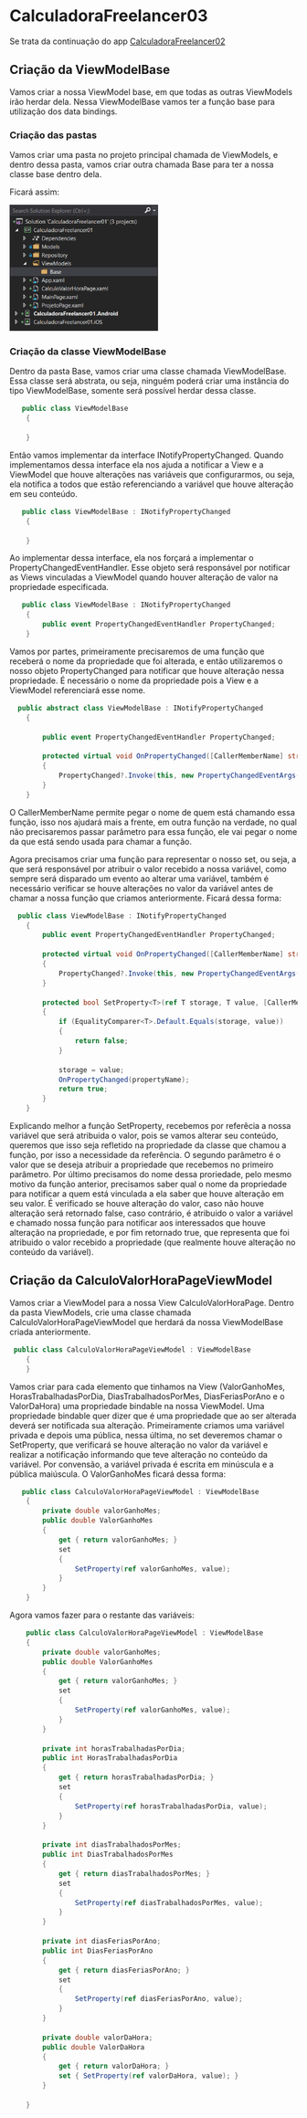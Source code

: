 # CalculadoraFreelancer03

Se trata da continuação do app <a href="https://github.com/dayaneLima/CalculadoraFreelancer02">CalculadoraFreelancer02</a>

## Criação da ViewModelBase

Vamos criar a nossa ViewModel base, em que todas as outras ViewModels irão herdar dela. Nessa ViewModelBase 
vamos ter a função base para utilização dos data bindings.

### Criação das pastas

Vamos criar uma pasta no projeto principal chamada de ViewModels, e dentro dessa pasta, vamos criar outra chamada Base
para ter a nossa classe base dentro dela.

Ficará assim:

<img src="https://github.com/dayaneLima/CalculadoraFreelancer03/blob/master/Docs/Imgs/01_mvvm_criacao_pastas.PNG" alt="Criação pastas ViewModel" width="260">


### Criação da classe ViewModelBase

Dentro da pasta Base, vamos criar uma classe chamada ViewModelBase. Essa classe será abstrata, ou seja, 
ninguém poderá criar uma instância do tipo ViewModelBase, somente será possível herdar dessa classe.

```c#
   public class ViewModelBase
    {
        
    }
````

Então vamos implementar da interface INotifyPropertyChanged. Quando implementamos dessa interface ela nos ajuda a notificar a 
View e a ViewModel que houve alterações nas variáveis que configurarmos, ou seja, ela notifica a todos que estão referenciando a variável 
que houve alteração em seu conteúdo.

```c#
   public class ViewModelBase : INotifyPropertyChanged
    {
    
    }
````

Ao implementar dessa interface, ela nos forçará a implementar o PropertyChangedEventHandler. Esse objeto será responsável por 
notificar as Views vinculadas a ViewModel quando houver alteração de valor na propriedade especificada.

```c#
   public class ViewModelBase : INotifyPropertyChanged
    {
        public event PropertyChangedEventHandler PropertyChanged;
    }
````

Vamos por partes, primeiramente precisaremos de uma função que receberá o nome da propriedade que foi alterada, e então utilizaremos o 
nosso objeto PropertyChanged para notificar que houve alteração nessa propriedade. É necessário o nome da propriedade pois a View e a ViewModel
referenciará esse nome.

```c#
  public abstract class ViewModelBase : INotifyPropertyChanged
    {

        public event PropertyChangedEventHandler PropertyChanged;

        protected virtual void OnPropertyChanged([CallerMemberName] string propertyName = null)
        {
            PropertyChanged?.Invoke(this, new PropertyChangedEventArgs(propertyName));
        }
    }
````

O CallerMemberName permite pegar o nome de quem está chamando essa função, 
isso nos ajudará mais a frente, em outra função na verdade, no qual não precisaremos passar parâmetro para essa função, ele vai pegar o nome da 
que está sendo usada para chamar a função.

Agora precisamos criar uma função para representar o nosso set, ou seja, a que será responsável por atribuir o valor recebido a nossa variável,
como sempre será disparado um evento ao alterar uma variável, também é necessário verificar se houve alterações no valor da variável antes de 
chamar a nossa função que criamos anteriormente. Ficará dessa forma:

```c#
  public class ViewModelBase : INotifyPropertyChanged
    {
        public event PropertyChangedEventHandler PropertyChanged;

        protected virtual void OnPropertyChanged([CallerMemberName] string propertyName = null)
        {
            PropertyChanged?.Invoke(this, new PropertyChangedEventArgs(propertyName));
        }

        protected bool SetProperty<T>(ref T storage, T value, [CallerMemberName] string propertyName = null)
        {
            if (EqualityComparer<T>.Default.Equals(storage, value))
            {
                return false;
            }

            storage = value;
            OnPropertyChanged(propertyName);
            return true;
        }
    }
````

Explicando melhor a função SetProperty, recebemos por referêcia a nossa variável que será atribuida o valor, pois se vamos alterar seu conteúdo, 
queremos que isso seja refletido na propriedade da classe que chamou a função, por isso a necessidade da referência. O segundo parâmetro é o valor
que se deseja atribuir a propriedade que recebemos no primeiro parâmetro. Por último precisamos do nome dessa proriedade, pelo mesmo motivo da função anterior,
precisamos saber qual o nome da propriedade para notificar a quem está vinculada a ela saber que houve alteração em seu valor. É verificado se houve 
alteração do valor, caso não houve alteração será retornado false, caso contrário, é atribuido o valor a variável e chamado nossa função para notificar 
aos interessados que houve alteração na propriedade, e por fim retornado true, que representa que foi atribuido o valor recebido a propriedade 
(que realmente houve alteração no conteúdo da variável).


## Criação da CalculoValorHoraPageViewModel

Vamos criar a ViewModel para a nossa View CalculoValorHoraPage. Dentro da pasta ViewModels, crie uma classe chamada CalculoValorHoraPageViewModel que herdará da nossa ViewModelBase criada anteriormente.

```c#
 public class CalculoValorHoraPageViewModel : ViewModelBase
    {
    }
````

Vamos criar para cada elemento que tinhamos na View (ValorGanhoMes, HorasTrabalhadasPorDia, DiasTrabalhadosPorMes, DiasFeriasPorAno e o ValorDaHora) uma propriedade bindable na nossa ViewModel. Uma propriedade bindable quer dizer que é uma propriedade que ao ser alterada deverá ser notificada sua alteração. Primeiramente criamos uma variável privada e depois uma pública, nessa última, no set deveremos chamar o SetProperty, que verificará se houve alteração no valor da variável e realizar a notificação informando que teve alteração no conteúdo da variável. Por convensão, a variável privada é escrita em minúscula e a pública maiúscula. O ValorGanhoMes ficará dessa forma:


```c#
   public class CalculoValorHoraPageViewModel : ViewModelBase
    {
        private double valorGanhoMes;
        public double ValorGanhoMes
        {
            get { return valorGanhoMes; }
            set
            {
                SetProperty(ref valorGanhoMes, value);
            }
        }
    }
````

Agora vamos fazer para o restante das variáveis:

```c#
    public class CalculoValorHoraPageViewModel : ViewModelBase
    {
        private double valorGanhoMes;
        public double ValorGanhoMes
        {
            get { return valorGanhoMes; }
            set
            {
                SetProperty(ref valorGanhoMes, value);
            }
        }

        private int horasTrabalhadasPorDia;
        public int HorasTrabalhadasPorDia
        {
            get { return horasTrabalhadasPorDia; }
            set
            {
                SetProperty(ref horasTrabalhadasPorDia, value);
            }
        }

        private int diasTrabalhadosPorMes;
        public int DiasTrabalhadosPorMes
        {
            get { return diasTrabalhadosPorMes; }
            set
            {
                SetProperty(ref diasTrabalhadosPorMes, value);
            }
        }

        private int diasFeriasPorAno;
        public int DiasFeriasPorAno
        {
            get { return diasFeriasPorAno; }
            set
            {
                SetProperty(ref diasFeriasPorAno, value);
            }
        }

        private double valorDaHora;
        public double ValorDaHora
        {
            get { return valorDaHora; }
            set { SetProperty(ref valorDaHora, value); }
        }

    }
````

